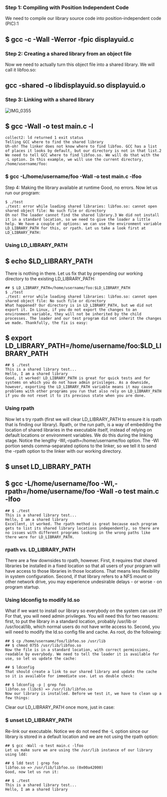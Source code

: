 ### Step 1: Compiling with Position Independent Code
We need to compile our library source code into position-independent code (PIC):1

## $ gcc -c -Wall -Werror -fpic displayuid.c
### Step 2: Creating a shared library from an object file
Now we need to actually turn this object file into a shared library. We will call it libfoo.so:

## gcc -shared -o libdisplayuid.so displayuid.o
### Step 3: Linking with a shared library

![IMG_0355](https://user-images.githubusercontent.com/89963356/133213817-5e49a6ea-3b27-480b-8af0-8f3e3ae9aaeb.jpg)

## $ gcc -Wall -o test main.c -l
```/usr/bin/ld: cannot find -lfoo
collect2: ld returned 1 exit status
Telling GCC where to find the shared library
Uh-oh! The linker does not know where to find libfoo. GCC has a list of places it looks by default, but our directory is not in that list.2 We need to tell GCC where to find libfoo.so. We will do that with the -L option. In this example, we will use the current directory, /home/username/foo:
```
### $ gcc -L/home/username/foo -Wall -o test main.c -lfoo
Step 4: Making the library available at runtime
Good, no errors. Now let us run our program:
```
$ ./test
./test: error while loading shared libraries: libfoo.so: cannot open shared object file: No such file or directory
Oh no! The loader cannot find the shared library.3 We did not install it in a standard location, so we need to give the loader a little help. We have a couple of options: we can use the environment variable LD_LIBRARY_PATH for this, or rpath. Let us take a look first at LD_LIBRARY_PATH:
```
### Using LD_LIBRARY_PATH
## $ echo $LD_LIBRARY_PATH
There is nothing in there. Let us fix that by prepending our working directory to the existing LD_LIBRARY_PATH:
```
## $ LD_LIBRARY_PATH=/home/username/foo:$LD_LIBRARY_PATH
$ ./test
./test: error while loading shared libraries: libfoo.so: cannot open shared object file: No such file or directory
What happened? Our directory is in LD_LIBRARY_PATH, but we did not 
export it. In Linux, if you do not export the changes to an environment variable, they will not be inherited by the child processes. The loader and our test program did not inherit the changes we made. Thankfully, the fix is easy:
```
## $ export LD_LIBRARY_PATH=/home/username/foo:$LD_LIBRARY_PATH
```
## $ ./test
This is a shared library test...
Hello, I am a shared library
Good, it worked! LD_LIBRARY_PATH is great for quick tests and for systems on which you do not have admin privileges. As a downside, however, exporting the LD_LIBRARY_PATH variable means it may cause problems with other programs you run that also rely on LD_LIBRARY_PATH if you do not reset it to its previous state when you are done.
```
### Using rpath
Now let s try rpath (first we will clear LD_LIBRARY_PATH to ensure it is rpath that is finding our library). Rpath, or the run path, is a way of embedding the location of shared libraries in the executable itself, instead of relying on default locations or environment variables. We do this during the linking stage. Notice the lengthy -Wl,-rpath=/home/username/foo option. The -Wl portion sends comma-separated options to the linker, so we tell it to send the -rpath option to the linker with our working directory.

## $ unset LD_LIBRARY_PATH
## $ gcc -L/home/username/foo -Wl,-rpath=/home/username/foo -Wall -o test main.c -lfoo
```
## $ ./test
This is a shared library test...
Hello, I am a shared library
Excellent, it worked. The rpath method is great because each program gets to list its shared library locations independently, so there are no issues with different programs looking in the wrong paths like there were for LD_LIBRARY_PATH.
```
### rpath vs. LD_LIBRARY_PATH
There are a few downsides to rpath, however. First, it requires that shared libraries be installed in a fixed location so that all users of your program will have access to those libraries in those locations. That means less flexibility in system configuration. Second, if that library refers to a NFS mount or other network drive, you may experience undesirable delays - or worse - on program startup.

### Using ldconfig to modify ld.so
What if we want to install our library so everybody on the system can use it? For that, you will need admin privileges. You will need this for two reasons: first, to put the library in a standard location, probably /usr/lib or /usr/local/lib, which normal users do not have write access to. Second, you will need to modify the ld.so config file and cache. As root, do the following:
```
## $ cp /home/username/foo/libfoo.so /usr/lib
## $ chmod 0755 /usr/lib/libfoo.so
Now the file is in a standard location, with correct permissions, readable by everybody. We need to tell the loader it is available for use, so let us update the cache:

## $ ldconfig
That should create a link to our shared library and update the cache so it is available for immediate use. Let us double check:

## $ ldconfig -p | grep foo
libfoo.so (libc6) => /usr/lib/libfoo.so
Now our library is installed. Before we test it, we have to clean up a few things:
```
Clear our LD_LIBRARY_PATH once more, just in case:

### $ unset LD_LIBRARY_PATH
Re-link our executable. Notice we do not need the -L option since our library is stored in a default location and we are not using the rpath option:
```
## $ gcc -Wall -o test main.c -lfoo
Let us make sure we are using the /usr/lib instance of our library using ldd:

## $ ldd test | grep foo
libfoo.so => /usr/lib/libfoo.so (0x00a42000)
Good, now let us run it:

## $ ./test
This is a shared library test...
Hello, I am a shared library
```

